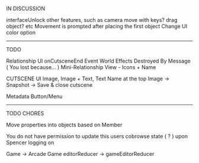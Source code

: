IN DISCUSSION

interfaceUnlock other features, such as camera move with keys? drag object? etc
Movement is prompted after placing the first object
Change UI color option

---
TODO

Relationship UI
  onCutsceneEnd Event
  World Effects
  Destroyed By Message ( You lost because... )
  Mini-Relationship View - Icons + Name

CUTSCENE UI
  Image, Image + Text, Text
  Name at the top
  Image -> Snapshot -> Save & close cutscene

Metadata Button/Menu

---
TODO CHORES 

Move properties into objects based on Member

You do not have permission to update this users cobrowse state ( ? ) upon Spencer logging on 

Game -> Arcade Game
editorReducer -> gameEditorReducer